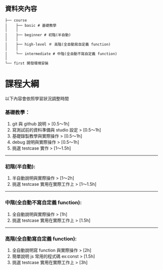 ## 資料夾內容

```
├── course
│    ├── basic # 基礎教學
│    │   
│    ├── beginner # 初階(半自動)
│    │ 
│    ├── high-level ＃ 高階(全自動寫自定義 function)
│    │   
│    └── intermediate # 中階(全自動不寫自定義 function)
│       
└── first 開發環境安裝
```

# 課程大綱

以下內容會依照學習狀況調整時間

### 基礎教學：
1. git 與 github 說明 > [0.5～1h]
2. 寫測試前的資料準備與 studio 設定 > [0.5～1h]
3. 基礎錄製教學與實際操作 > [0.5～1h]
4. debug 說明與實際操作 > [0.5～1h]
5. 挑選 testcase 實作 > [1～1.5h]

---

### 初階(半自動):
1. 半自動說明與實際操作 > [1～2h]
2. 挑選 testcase 實用在實際工作上 > [1～1.5h]

---

### 中階(全自動不寫自定義 function):
1. 全自動說明與實際操作 > [1h]
2. 挑選 testcase 實用在實際工作上 > [1.5h]

---

### 高階(全自動寫自定義 function):
1. 全自動說明寫 function 與實際操作 > [2h]
2. 簡單說明 js 常用的程式碼 ex:const > [1.5h]
3. 挑選 testcase 實用在實際工作上 > [3h]